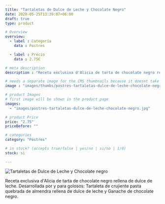 ```yaml
---
title: "Tartaletas de Dulce de Leche y Chocolate Negro"
date: 2020-05-25T13:39:07+06:00
draft: true
type: product

# Overview
overview:
  - label : Categoría
    data : Postres

  - label : Precio
    data : 2.75€

# meta description
description : "Receta exclusiva d'Alicia de tarta de chocolate negro rellena de dulce de leche."

# needs a separate image for the CMS thumbnails because it doesnt take arrays (slideshow images)
image : "images/thumbs/postres-tartaletas-dulce-de-leche-chocolate-negro.jpg"

# product Images
# first image will be shown in the product page
images:
  - "images/postres-tartaletas-dulce-de-leche-chocolate-negro.jpg"

# product Price
price: "2.75"
priceBefore: ""

# categories
category: "Postres"

# in stock? (accepts true/false | yes/no | si/no | 1/0)
stock: si

---
```

![Tartaletas de Dulce de Leche y Chocolate negro](/images/postres-tartaletas-dulce-de-leche-chocolate-negro.jpg "Tartaletas de Dulce de Leche y Chocolate negro")

Receta exclusiva d'Alicia de tarta de chocolate negro rellena de dulce de leche.
Desarrollada por y para golosos: Tartaleta de crujiente pasta quebrada de almendra rellena de dulce de leche y Ganache de chocolate negro.
